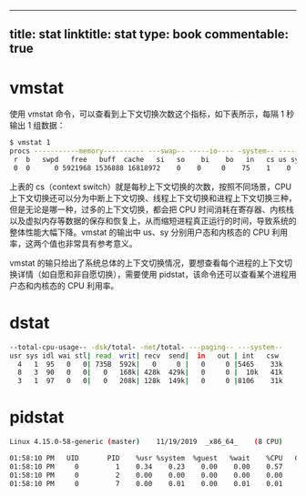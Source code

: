 
---
title: stat
linktitle: stat
type: book
commentable: true
---

# vmstat

使用 vmstat 命令，可以查看到上下文切换次数这个指标，如下表所示，每隔 1 秒输出 1 组数据：

```sh
$ vmstat 1
procs -----------memory---------- ---swap-- -----io---- -system-- ------cpu-----
 r  b   swpd   free   buff  cache   si   so    bi    bo   in   cs us sy id wa st
 0  0      0 5921968 1536888 16818972    0    0     0    75    1    0  4  2 95  0  0
```

上表的 cs（context switch）就是每秒上下文切换的次数，按照不同场景，CPU 上下文切换还可以分为中断上下文切换、线程上下文切换和进程上下文切换三种，但是无论是哪一种，过多的上下文切换，都会把 CPU 时间消耗在寄存器、内核栈以及虚拟内存等数据的保存和恢复上，从而缩短进程真正运行的时间，导致系统的整体性能大幅下降。vmstat 的输出中 us、sy 分别用户态和内核态的 CPU 利用率，这两个值也非常具有参考意义。

vmstat 的输只给出了系统总体的上下文切换情况，要想查看每个进程的上下文切换详情（如自愿和非自愿切换），需要使用 pidstat，该命令还可以查看某个进程用户态和内核态的 CPU 利用率。

# dstat

```sh
--total-cpu-usage-- -dsk/total- -net/total- ---paging-- ---system--
usr sys idl wai stl| read  writ| recv  send|  in   out | int   csw
  4   1  95   0   0| 735B  592k|   0     0 |   0     0 |5465    33k
  8   3  90   0   0|   0   168k| 428k  429k|   0     0 |  10k   41k
  3   1  97   0   0|   0   208k| 128k  149k|   0     0 |8106    31k
```

# pidstat

```sh
Linux 4.15.0-58-generic (master) 	11/19/2019 	_x86_64_	(8 CPU)

01:58:10 PM   UID       PID    %usr %system  %guest   %wait    %CPU   CPU  Command
01:58:10 PM     0         1    0.34    0.23    0.00    0.00    0.57     0  systemd
01:58:10 PM     0         2    0.00    0.00    0.00    0.00    0.00     2  kthreadd
01:58:10 PM     0         7    0.00    0.01    0.00    0.01    0.01     0  ksoftirqd/0
```

    